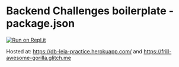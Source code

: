 # Backend Challenges boilerplate - package.json
[![Run on Repl.it](https://repl.it/badge/github/freeCodeCamp/boilerplate-npm)](https://repl.it/github/freeCodeCamp/boilerplate-npm)

Hosted at: https://db-leia-practice.herokuapp.com/ and https://frill-awesome-gorilla.glitch.me 
